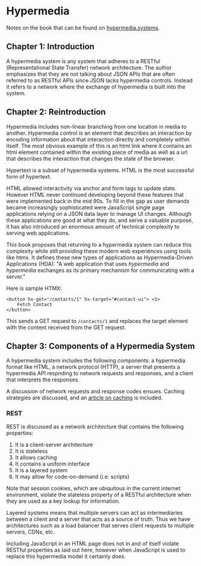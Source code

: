 # Hypermedia

Notes on the book that can be found on [hypermedia.systems](hypermedia.systems).

## Chapter 1: Introduction

A hypermedia system is any system that adheres to a RESTful (Representational State Transfer) network architecture. The author emphasizes that they are not talking about JSON APIs that are often referred to as RESTful APIs since JSON lacks hypermedia controls. Instead it refers to a network where the exchange of hypermedia is built into the system.

## Chapter 2: Reintroduction

Hypermedia includes non-linear branching from one location in media to another. Hypermedia control is an element that describes an interaction by encoding information about that interaction directly and completely within itself. The most obvious example of this is an html link where it contains an html element contained within the existing piece of media as well as a url that describes the interaction that changes the state of the browser.

Hypertext is a subset of hypermedia systems. HTML is the most successful form of hypertext.

HTML allowed interactivity via anchor and form tags to update state. However HTML never continued developing beyond these features that were implemented back in the mid 90s. To fill in the gap as user demands became increasingly sophisticated were JavaScript single page applications relying on a JSON data layer to manage UI changes. Although these applications are good at what they do, and serve a valuable purpose, it has also introduced an enormous amount of technical complexity to serving web applications.

This book proposes that returning to a hypermedia system can reduce this complexity while still providing these modern web experiences using tools like htmx. It defines these new types of applications as Hypermedia-Driven Applications (HDA): "A web application that uses _hypermedia_ and _hypermedia_ exchanges as its primary mechanism for communicating with a server."

Here is sample HTMX:

```
<button hx-get="/contacts/1" hx-target="#contact-ui"> <1>
    Fetch Contact
</button>
```

This sends a GET request to `/contacts/1` and replaces the target element with the content received from the GET request.

## Chapter 3: Components of a Hypermedia System

A hypermedia system includes the following components: a hypermedia format like HTML, a network protocol (HTTP), a server that presents a hypermedia API respnding to network requests and responses, and a client that interprets the responses.

A discussion of network requests and response codes ensues. Caching strategies are discussed, and an [article on caching](https://developer.mozilla.org/en-US/docs/Web/HTTP/Caching) is included.

### REST

REST is discussed as a network architecture that contains the following properties:
1. It is a client-server architecture
2. It is stateless
3. It allows caching
4. It contains a uniform interface
5. It is a layered system
6. It may allow for code-on-demand (i.e. scripts)

Note that session cookies, which are ubiquitous in the current internet environment, violate the stateless property of a RESTful architecture when they are used as a key lookup for information.

Layered systems means that multiple servers can act as intermediaries between a client and a server that acts as a source of truth. Thus we have architectures such as a load balancer that serves client requests to multiple servers, CDNs, etc.

Including JavaScript in an HTML page does not in and of itself violate RESTful properties as laid out here, however when JavaScript is used to replace this hypermedia model it certainly does.
